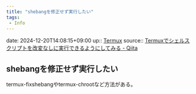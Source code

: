 ```yaml
---
title: "shebangを修正せず実行したい"
tags:
 - Info
---
```


date: 2024-12-20T14:08:15+09:00
up:: [Termux](../Bar/App/Termux.md)
source:: [Termuxでシェルスクリプトを改変なしに実行できるようにしてみる - Qiita](https://qiita.com/kuangyujing/items/25e6e02ab17ff53306d2)

## shebangを修正せず実行したい
termux-fixshebangやtermux-chrootなど方法がある。
